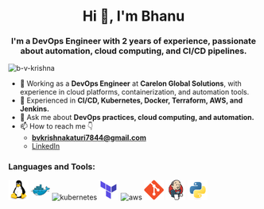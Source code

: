 <h1 align="center">Hi 👋, I'm Bhanu</h1>
<h3 align="center">I'm a DevOps Engineer with 2 years of experience, passionate about automation, cloud computing, and CI/CD pipelines.</h3>

<p align="left"> <img src="https://komarev.com/ghpvc/?username=b-v-krishna&label=Profile%20views&color=0e75b6&style=flat" alt="b-v-krishna" /> </p>

- 🌱 Working as a **DevOps Engineer** at **Carelon Global Solutions**, with experience in cloud platforms, containerization, and automation tools.  
- 🚀 Experienced in **CI/CD, Kubernetes, Docker, Terraform, AWS, and Jenkins.**  
- 💬 Ask me about **DevOps practices, cloud computing, and automation.**  
- 📫 How to reach me 👇  
  - **bvkrishnakaturi7844@gmail.com**  
  - <a href="https://www.linkedin.com/in/bhanu-katuri/" target="blank">LinkedIn</a>

<h3 align="left">Languages and Tools:</h3>
<p align="left">  
  <img src="https://raw.githubusercontent.com/devicons/devicon/master/icons/linux/linux-original.svg" alt="linux" width="40" height="40"/> 
  <img src="https://raw.githubusercontent.com/devicons/devicon/master/icons/docker/docker-original.svg" alt="docker" width="40" height="40"/>
  <img src="https://www.vectorlogo.zone/logos/kubernetes/kubernetes-icon.svg" alt="kubernetes" width="40" height="40"/>
  <img src="https://raw.githubusercontent.com/devicons/devicon/master/icons/terraform/terraform-original.svg" alt="terraform" width="40" height="40"/>
  <img src="https://upload.wikimedia.org/wikipedia/commons/9/93/Amazon_Web_Services_Logo.svg" alt="aws" width="40" height="40"/>
  <img src="https://raw.githubusercontent.com/devicons/devicon/master/icons/git/git-original.svg" alt="git" width="40" height="40"/> 
  <img src="https://raw.githubusercontent.com/devicons/devicon/master/icons/jenkins/jenkins-original.svg" alt="jenkins" width="40" height="40"/>  
  <img src="https://raw.githubusercontent.com/devicons/devicon/master/icons/python/python-original.svg" alt="python" width="40" height="40"/>
</p>
